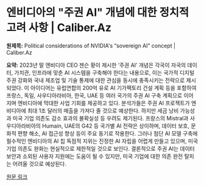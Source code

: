 # 엔비디아의 "주권 AI" 개념에 대한 정치적 고려 사항 | Caliber.Az

**원제목:** Political considerations of NVIDIA's “sovereign AI” concept | Caliber.Az

**요약:** 2023년 말 엔비디아 CEO 젠슨 황이 제시한 ‘주권 AI’ 개념은 각국이 자국의 데이터, 가치관, 인프라에 맞춘 AI 시스템을 구축해야 한다는 내용으로,  이는 국가적 디지털 주권 강화와 국내 제조업 및 기술 통제에 대한 관심을 동시에 충족시키는 전략으로 제시되었다.  이 아이디어는 유럽연합의 200억 유로 AI 기가팩토리 건설 계획 등을 포함하여 프랑스, 독일, 사우디아라비아, 한국, UAE 등 여러 국가의 주권 AI 구축 계획으로 이어지며 엔비디아에 막대한 사업 기회를 제공하고 있다.  분석가들은 주권 AI 프로젝트가 엔비디아에 최대 1조 달러의 매출을 가져다 줄 것으로 예상한다.  하지만 세금 낭비 가능성과 미국 기업 의존도 감소 효과의 불확실성 등 우려도 제기된다.  프랑스의 Mistral과 사우디아라비아의 Humain, UAE의 G42 등 국가별 AI 전략은 상이하며,  데이터 보호, 문화적 편향 해소, AI 접근성 향상 등이 주요 동기로 작용한다.  그러나 첨단 AI 모델 구축에 필수적인 엔비디아의 AI 칩 독점적 지위는 진정한 AI 자립을 어렵게 만들고 있으며, 미국 기업 의존도 완화는 현실적으로 제한적일 것으로 보인다.  결론적으로 주권 AI는 데이터 보안과 소외된 사용자 지원에는 도움이 될 수 있지만, 미국 기업에 대한 의존 완전 탈피는 어려울 것으로 예상된다.

[원문 링크](https://caliber.az/en/post/political-considerations-of-nvidia-s-sovereign-ai-concept)
